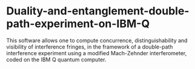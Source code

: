 # Duality-and-entanglement-double-path-experiment-on-IBM-Q
This software allows one to compute concurrence, distinguishability and visibility of interference fringes, in the framework of a double-path interference experiment using a modified Mach-Zehnder interferometer, coded on the IBM Q quantum computer. 

